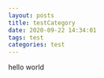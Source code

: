 ```yaml
---
layout: posts
title: testCategory
date: 2020-09-22 14:34:01
tags: test 
categories: test
---
```


hello world